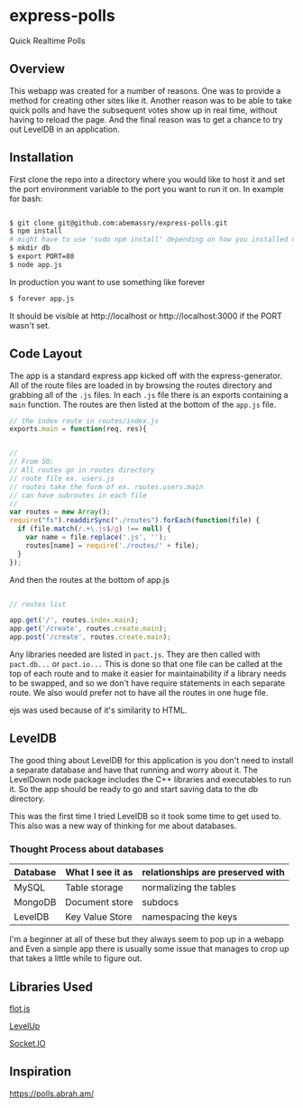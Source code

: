 express-polls
=============

Quick Realtime Polls

## Overview

This webapp was created for a number of reasons. One was to provide a 
method for creating other sites like it.  Another reason was to be able to 
take quick polls and have the subsequent votes show up in real time, without 
having to reload the page.  And the final reason was to get a chance to try out 
LevelDB in an application.

## Installation

First clone the repo into a directory where you would like to host it and set 
the port environment variable to the port you want to run it on. In example
for bash:

```bash

$ git clone git@github.com:abemassry/express-polls.git
$ npm install
# might have to use 'sudo npm install' depending on how you installed node
$ mkdir db
$ export PORT=80
$ node app.js

```
In production you want to use something like forever

```bash
$ forever app.js
```

It should be visible at http://localhost or http://localhost:3000 if the PORT 
wasn't set.

## Code Layout

The app is a standard express app kicked off with the express-generator.
All of the route files are loaded in by browsing the routes directory and
grabbing all of the `.js` files.  In each `.js` file there is an exports 
containing a `main` function.  The routes are then listed at the bottom of 
the `app.js` file.

```js
// the index route in routes/index.js
exports.main = function(req, res){

```

```js

// 
// From SO:
// All routes go in routes directory
// route file ex. users.js
// routes take the form of ex. routes.users.main
// can have subroutes in each file
//
var routes = new Array();
require("fs").readdirSync("./routes").forEach(function(file) {
  if (file.match(/.+\.js$/g) !== null) {
    var name = file.replace('.js', '');
    routes[name] = require('./routes/' + file);
  }
});

```

And then the routes at the bottom of app.js

```js

// routes list

app.get('/', routes.index.main);
app.get('/create', routes.create.main);
app.post('/create', routes.create.main);

```

Any libraries needed are listed in `pact.js`. They are then called with 
`pact.db...` or `pact.io...` This is done so that one file can be called at 
the top of each route and to make it easier for maintainability if a library 
needs to be swapped, and so we don't have require statements in each separate 
route.  We also would prefer not to have all the routes in one huge file.

ejs was used because of it's similarity to HTML.

## LevelDB

The good thing about LevelDB for this application is you don't need to install 
a separate database and have that running and worry about it.  The LevelDown 
node package includes the C++ libraries and executables to run it.  So the 
app should be ready to go and start saving data to the db directory.

This was the first time I tried LevelDB so it took some time to get used to. 
This also was a new way of thinking for me about databases.

### Thought Process about databases

| Database   | What I see it as | relationships are preserved with  |
|------------|------------------|-----------------------------------|
| MySQL      | Table storage    | normalizing the tables            |
| MongoDB    | Document store   | subdocs                           |
| LevelDB    | Key Value Store  | namespacing the keys              |

I'm a beginner at all of these but they always seem to pop up in a webapp and 
Even a simple app there is usually some issue that manages to crop up that 
takes a little while to figure out.

## Libraries Used

[flot.js](http://www.flotcharts.org/)

[LevelUp](https://github.com/rvagg/node-levelup)

[Socket.IO](http://socket.io/)

## Inspiration

https://polls.abrah.am/


